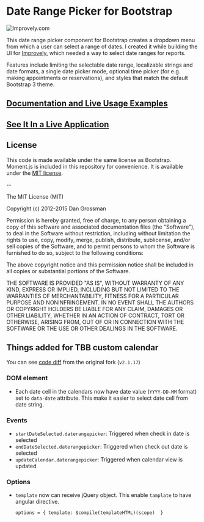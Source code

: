 # Date Range Picker for Bootstrap

![Improvely.com](http://i.imgur.com/LbAMf3D.png)

This date range picker component for Bootstrap creates a dropdown menu from which a user can
select a range of dates. I created it while building the UI for [Improvely](http://www.improvely.com), 
which needed a way to select date ranges for reports.

Features include limiting the selectable date range, localizable strings and date formats,
a single date picker mode, optional time picker (for e.g. making appointments or reservations),
and styles that match the default Bootstrap 3 theme.

## [Documentation and Live Usage Examples](http://www.daterangepicker.com)

## [See It In a Live Application](https://awio.iljmp.com/5/drpdemogh)

## License

This code is made available under the same license as Bootstrap. Moment.js is included in this repository
for convenience. It is available under the [MIT license](http://www.opensource.org/licenses/mit-license.php).

--

The MIT License (MIT)

Copyright (c) 2012-2015 Dan Grossman

Permission is hereby granted, free of charge, to any person obtaining a copy
of this software and associated documentation files (the "Software"), to deal
in the Software without restriction, including without limitation the rights
to use, copy, modify, merge, publish, distribute, sublicense, and/or sell
copies of the Software, and to permit persons to whom the Software is
furnished to do so, subject to the following conditions:

The above copyright notice and this permission notice shall be included in
all copies or substantial portions of the Software.

THE SOFTWARE IS PROVIDED "AS IS", WITHOUT WARRANTY OF ANY KIND, EXPRESS OR
IMPLIED, INCLUDING BUT NOT LIMITED TO THE WARRANTIES OF MERCHANTABILITY,
FITNESS FOR A PARTICULAR PURPOSE AND NONINFRINGEMENT. IN NO EVENT SHALL THE
AUTHORS OR COPYRIGHT HOLDERS BE LIABLE FOR ANY CLAIM, DAMAGES OR OTHER
LIABILITY, WHETHER IN AN ACTION OF CONTRACT, TORT OR OTHERWISE, ARISING FROM,
OUT OF OR IN CONNECTION WITH THE SOFTWARE OR THE USE OR OTHER DEALINGS IN
THE SOFTWARE.

## Things added for TBB custom calendar

You can see [code diff](https://github.com/siteminder-au/bootstrap-daterangepicker/compare/v2.1.17...siteminder-au:master) from the original fork (`v2.1.17`)

### DOM element
- Each date cell in the calendars now have date value (`YYYY-DD-MM`
  format) set to `data-date` attribute. This make it easier to select
  date cell from date string.

### Events
- `startDateSelected.daterangepicker`: Triggered when check in date is
  selected
- `endDateSelected.daterangepicker`: Triggered when check out date is
  selected
- `updateCalendar.daterangepicker`: Triggered when calendar view is
  updated

### Options
- `template` now can receive jQuery object. This enable `tamplate` to have
  angular directive.

  ```
  options = { template: $compile(templateHTML)(scope)  }
  ```
